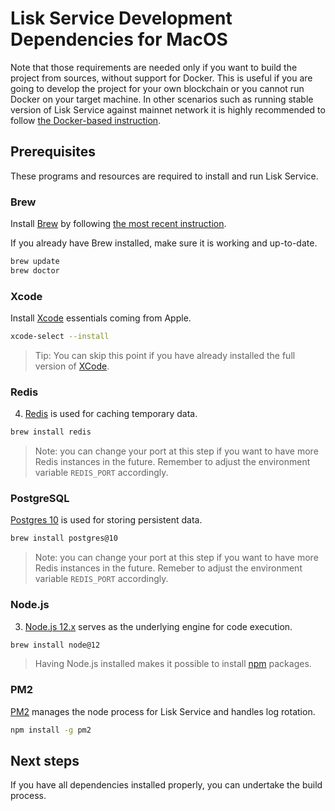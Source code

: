 # Lisk Service Development Dependencies for MacOS

Note that those requirements are needed only if you want to build the project from sources, without support for Docker. This is useful if you are going to develop the project for your own blockchain or you cannot run Docker on your target machine. In other scenarios such as running stable version of Lisk Service against mainnet network it is highly recommended to follow [the Docker-based instruction](./prerequisites_docker_macos.md).

## Prerequisites

These programs and resources are required to install and run Lisk Service.

### Brew

Install [Brew](https://brew.sh/) by following [the most recent instruction](https://brew.sh/).

If you already have Brew installed, make sure it is working and up-to-date.

```bash
brew update
brew doctor
```

### Xcode

Install [Xcode](https://developer.apple.com/xcode/) essentials coming from Apple.

```bash
xcode-select --install
```

> Tip: You can skip this point if you have already installed the full version of [XCode](https://developer.apple.com/xcode/).

### Redis

4. [Redis](http://redis.io) is used for caching temporary data.

```bash
brew install redis
```

> Note: you can change your port at this step if you want to have more Redis instances in the future. Remember to adjust the environment variable `REDIS_PORT` accordingly.

### PostgreSQL

[Postgres 10](https://www.postgresql.org/) is used for storing persistent data.

```bash
brew install postgres@10
```

> Note: you can change your port at this step if you want to have more Redis instances in the future. Remeber to adjust the environment variable `REDIS_PORT` accordingly.

### Node.js

3. [Node.js 12.x](<https://nodejs.org/>) serves as the underlying engine for code execution.

```bash
brew install node@12
```

> Having Node.js installed makes it possible to install [npm](https://www.npmjs.com/) packages.

### PM2

[PM2](https://github.com/Unitech/pm2) manages the node process for Lisk Service and handles log rotation.

```bash
npm install -g pm2
```

## Next steps

If you have all dependencies installed properly, you can undertake the build process.
